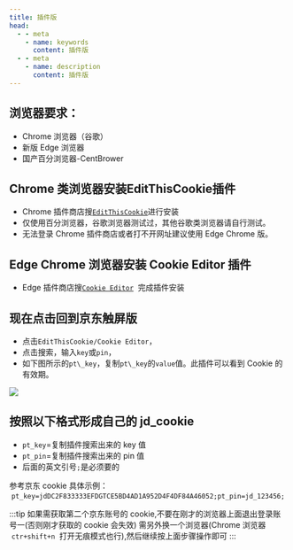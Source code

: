 ```yaml
---
title: 插件版
head:
  - - meta
    - name: keywords
      content: 插件版
  - - meta
    - name: description
      content: 插件版
---
```


## 浏览器要求：

- Chrome 浏览器（谷歌）
- 新版 Edge 浏览器
- 国产百分浏览器-CentBrower

<div style="margin-top: 10px">

<Links 
  l="https://m.jd.com/"
  i='https://i.theovan.cn/logo/jd.png'
  t="电脑浏览器 打开京东网址"
/>

</div>

## Chrome 类浏览器安装**EditThisCookie**插件

- Chrome 插件商店搜[`EditThisCookie`](https://chrome.google.com/webstore/detail/editthiscookie/fngmhnnpilhplaeedifhccceomclgfbg?utm_source=chrome-ntp-icon)进行安装
- 仅使用百分浏览器，谷歌浏览器测试过，其他谷歌类浏览器请自行测试。
- 无法登录 Chrome 插件商店或者打不开网址建议使用 Edge Chrome 版。

## Edge Chrome 浏览器安装 Cookie Editor 插件

- Edge 插件商店搜[`Cookie Editor`](https://microsoftedge.microsoft.com/addons/detail/cookie-editor/ajfboaconbpkglpfanbmlfgojgndmhmc?hl=zh-CN)  完成插件安装

## 现在点击回到京东触屏版

- 点击`EditThisCookie/Cookie Editor`，
- 点击搜索，输入`key`或`pin`，
- 如下图所示的`pt\_key`，复制`pt\_key`的`value`值。此插件可以看到 Cookie 的有效期。

![](https://i.theovan.cn/docs/20230910183701.png)

## 按照以下格式形成自己的 jd_cookie

- `pt_key`=复制插件搜索出来的 key 值
- `pt_pin`=复制插件搜索出来的 pin 值
- 后面的英文引号`;`是必须要的

参考京东 cookie 具体示例：
 `pt_key=jdDC2F833333EFDGTCE5BD4AD1A952D4F4DF84A46052;pt_pin=jd_123456;`

:::tip
如果需获取第二个京东账号的 cookie,不要在刚才的浏览器上面退出登录账号一(否则刚才获取的 cookie 会失效)
需另外换一个浏览器(Chrome 浏览器  `ctr+shift+n`  打开无痕模式也行),然后继续按上面步骤操作即可
:::
